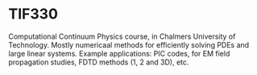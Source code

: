 # TIF330
Computational Continuum Physics course, in Chalmers University of Technology. Mostly numericaal methods for efficiently solving PDEs and large linear systems. Example applications: PIC codes, for EM field propagation studies, FDTD methods (1, 2 and 3D), etc.
